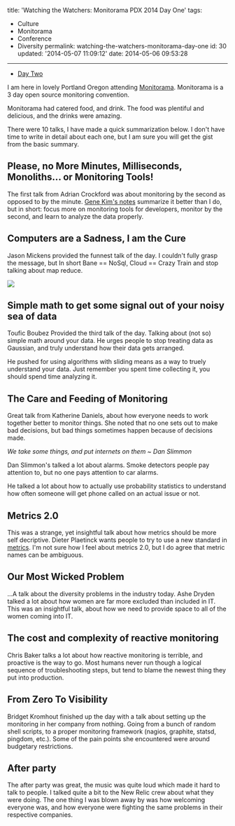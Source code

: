 title: 'Watching the Watchers: Monitorama PDX 2014 Day One'
tags:

  - Culture
  - Monitorama
  - Conference
  - Diversity
permalink: watching-the-watchers-monitorama-day-one
id: 30
updated: '2014-05-07 11:09:12'
date: 2014-05-06 09:53:28
---

* [Day Two](https://blog.tommyparnell.com/watching-the-watchers-monitorama-pdx-2014-day-two/)

I am here in lovely Portland Oregon attending [Monitorama](http://monitorama.com/). Monitorama is a 3 day open source monitoring convention.

Monitorama had catered food, and drink. The food was plentiful and delicious, and the drinks were amazing.

There were 10 talks, I have made a quick summarization below. I don't have time to write in detail about each one, but I am sure you will get the gist from the basic summary.
<!-- more -->
## Please, no More Minutes, Milliseconds, Monoliths... or Monitoring Tools!

The first talk from Adrian Crockford was about monitoring by the second as opposed to by the minute. [Gene Kim's notes](http://www.williamhertling.com/2014/05/adrian-cockcroft-on-monitoring-cloud.html) summarize it better than I do, but in short: focus more on monitoring tools for developers, monitor by the second, and learn to analyze the data properly.

## Computers are a Sadness, I am the Cure

Jason Mickens provided the funnest talk of the day. I couldn't fully grasp the message, but In short Bane == NoSql, Cloud == Crazy Train and stop talking about map reduce.

![](/content/images/2014/May/Screenshot-2014-05-06-at-9-52-14-AM.png)

## Simple math to get some signal out of your noisy sea of data

Toufic Boubez Provided the third talk of the day. Talking about (not so) simple math around your data. He urges people to stop treating data as Gaussian, and truly understand how their data gets arranged.

He pushed for using algorithms with sliding means as a way to truely understand your data. Just remember you spent time collecting it, you should spend time analyzing it.

## The Care and Feeding of Monitoring

Great talk from Katherine Daniels, about how everyone needs to work together better to monitor things. She noted that no one sets out to make bad decisions, but bad things sometimes happen because of decisions made.


*We take some things, and put internets on them ~ Dan Slimmon*

Dan Slimmon's talked a lot about alarms. Smoke detectors people pay attention to, but no one pays attention to car alarms.

He talked a lot about how to actually use probability statistics to understand how often someone will get phone called on an actual issue or not.

## Metrics 2.0

This was a strange, yet insightful talk about how metrics should be more self decriptive. Dieter Plaetinck wants people to try to use a new standard in [metrics](http://metrics20.org). I'm not sure how I feel about metrics 2.0, but I do agree that metric names can be ambiguous.

## Our Most Wicked Problem

...A talk about the diversity problems in the industry today. Ashe Dryden talked a lot about how women are far more excluded than included in IT. This was an insightful talk, about how we need to provide space to all of the women coming into IT.

## The cost and complexity of reactive monitoring

Chris Baker talks a lot about how reactive monitoring is terrible, and proactive is the way to go. Most humans never run though a logical sequence of troubleshooting steps, but tend to blame the newest thing they put into production.

## From Zero To Visibility

Bridget Kromhout finished up the day with a talk about setting up the monitoring in her company from nothing. Going from a bunch of random shell scripts, to a proper monitoring framework (nagios, graphite, statsd, pingdom, etc.). Some of the pain points she encountered were around budgetary restrictions.


## After party

The after party was great, the music was quite loud which made it hard to talk to people. I talked quite a bit to the New Relic crew about what they were doing. The one thing I was blown away by was how welcoming everyone was, and how everyone were fighting the same problems in their respective companies.
